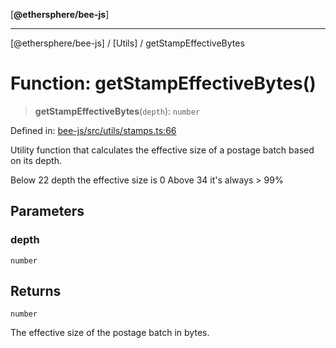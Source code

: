 [**@ethersphere/bee-js**]

***

[@ethersphere/bee-js] / [Utils] / getStampEffectiveBytes

# Function: getStampEffectiveBytes()

> **getStampEffectiveBytes**(`depth`): `number`

Defined in: [bee-js/src/utils/stamps.ts:66](https://github.com/ethersphere/bee-js/blob/3abbe2b1b264d6b586511a56e93badb2236bd09d/src/utils/stamps.ts#L66)

Utility function that calculates the effective size of a postage batch based on its depth.

Below 22 depth the effective size is 0
Above 34 it's always > 99%

## Parameters

### depth

`number`

## Returns

`number`

The effective size of the postage batch in bytes.
